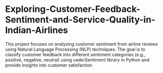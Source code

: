 # Exploring-Customer-Feedback-Sentiment-and-Service-Quality-in-Indian-Airlines

This project focuses on analyzing customer sentiment from airline reviews using Natural Language Processing (NLP) techniques. 
The goal is to classify customer feedback into different sentiment categories (e.g., positive, negative, neutral) using vaderSentiment library in Python and provide insights into customer satisfaction.

